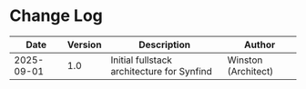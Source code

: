 # Change Log

| Date | Version | Description | Author |
|------|---------|-------------|--------|
| 2025-09-01 | 1.0 | Initial fullstack architecture for Synfind | Winston (Architect) |
